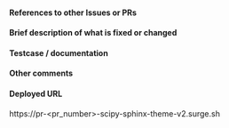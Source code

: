 <!-- Your title above should be a short description of what
was changed. Do not include the issue number in the title. -->

#### References to other Issues or PRs
<!-- If this pull request fixes an issue, write "Fixes #NNNN" in that exact
format, e.g. "Fixes #1234". See
https://github.com/blog/1506-closing-issues-via-pull-requests . Please also
write a comment on that issue linking back to this pull request once it is
open. -->


#### Brief description of what is fixed or changed
<!-- Description with demonstrating the changes with example(s). Attach screenshort for graph related changes. -->

#### Testcase / documentation

<!-- Make sure you have added the testcases for your code changes and documented (or updated the docs) with examples. -->

#### Other comments
<!-- Any pending work (TODO) -->

<!-- Contribution guide : https://github.com/SciRuby/daru-view/blob/master/CONTRIBUTING.md -->

#### Deployed URL

<!-- replace <pr_number> with your pr number -->

https://pr-<pr_number>-scipy-sphinx-theme-v2.surge.sh


